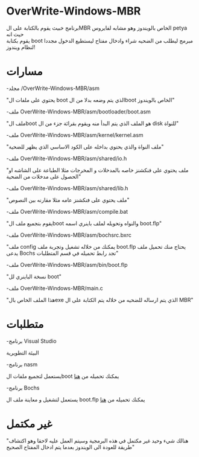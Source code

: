 # OverWrite-Windows-MBR
برنامج خبيث يقوم بالكتابة على الMBR الخاص بالويندوز وهو مشابه لفايروس petya حيث انه \
يقوم بكتابة boot مبرمج ليطلب من الضحيه شراء وادخال مفتاح ليستطيع الدخول مجددا لنظام ويندوز!

# مسارات

-مجلد /OverWrite-Windows-MBR/asm

"يحتوي على ملفات ال boot الذي يتم وضعه بدلا من الboot الخاص بالويندوز"

-ملف OverWrite-Windows-MBR/asm/bootloader/boot.asm

"ملف الboot هو الملف الذي يتم البدأ منه ويقوم بقرائة جزء من ال disk للنواة"

-ملف OverWrite-Windows-MBR/asm/kernel/kernel.asm

"ملف النواة والذي يحتوي بداخله على الكود الاساسي الذي يظهر للضحية"

-ملف OverWrite-Windows-MBR/asm/shared/io.h

"ملف يحتوي على فنكشنز خاصه بالمدخلات و المخرجات مثلا الطباعة على الشاشه او الحصول على مدخلات من الضحية"

-ملف OverWrite-Windows-MBR/asm/shared/lib.h

"ملف يحتوي على فنكشنز عامه مثلا مقارنه بين النصوص"

-ملف OverWrite-Windows-MBR/asm/compile.bat

"يقوم بتجميع ملف الboot والنواه وتحويله لملف باينري اسمه boot.flp"

-ملف OverWrite-Windows-MBR/asm/bochsrc.bxrc

"ملف config يمكنك من خلاله تشغيل وتجربة ملف boot.flp يحتاج منك تحميل ملف يدعى Bochs تجد رابط تحميله في قسم المتطلبات"

-ملف OverWrite-Windows-MBR/asm/bin/boot.flp

"نسخة الباينري لل boot"

-ملف OverWrite-Windows-MBR/main.c

"هذا الملف الخاص بالexe الذي يتم ارساله للضحيه من خلاله يتم الكتابة على ال MBR"

# متطلبات

-برنامج Visual Studio

البيئة التطويرية

-برنامج nasm 

يستعمل لتجميع ملفات الboot يمكنك تحميله من <a href="https://www.nasm.us/pub/nasm/releasebuilds/?C=M;O=D">هنا</a>

-برنامج Bochs

يستعمل لتشغيل و معاينة ملف ال boot.flp يمكنك تحميله من <a href="https://sourceforge.net/projects/bochs/">هنا</a>
# غير مكتمل
"هنالك شيء وحيد غير مكتمل في هذه البرمجية وسيتم العمل عليه لاحقا وهو اكتشاف طريقة للعودة الى الويندوز بعدما يتم ادخال المفتاح الصحيح"
